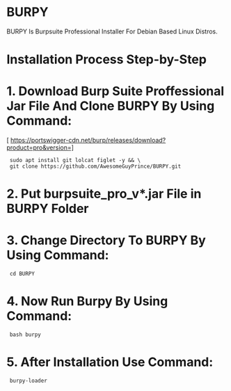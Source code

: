 # BURPY
  BURPY Is Burpsuite Professional Installer For Debian Based Linux Distros.
  
# Installation Process Step-by-Step
# 1. Download Burp Suite Proffessional Jar File And Clone BURPY By Using Command:
   [ https://portswigger-cdn.net/burp/releases/download?product=pro&version=]
     
     sudo apt install git lolcat figlet -y && \
     git clone https://github.com/AwesomeGuyPrince/BURPY.git
     
# 2. Put burpsuite_pro_v*.jar File in BURPY Folder

# 3. Change Directory To BURPY By Using Command:
     cd BURPY
# 4. Now Run Burpy By Using Command:
     bash burpy
# 5. After Installation Use Command:
     burpy-loader
 
